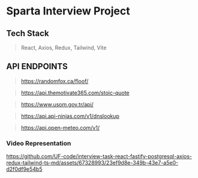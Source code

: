# Sparta Interview Project

## Tech Stack
> React, Axios, Redux, Tailwind, Vite

## API ENDPOINTS
> https://randomfox.ca/floof/

> https://api.themotivate365.com/stoic-quote

> https://www.usom.gov.tr/api/

> https://api.api-ninjas.com/v1/dnslookup

> https://api.open-meteo.com/v1/

### Video Representation
https://github.com/UF-code/interview-task-react-fastify-postgresql-axios-redux-tailwind-ts-md/assets/67328993/23ef9d8e-349b-43e7-a5e0-d2f0df9e54b5



